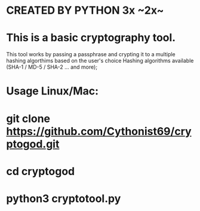 # CREATED BY PYTHON 3x ~2x~
# This is a basic cryptography tool.
This tool works by passing a passphrase and crypting it to a multiple hashing algorthims based on the user's choice Hashing algorithms available (SHA-1 / MD-5 / SHA-2 ... and more);
# Usage Linux/Mac:
  # git clone https://github.com/Cythonist69/cryptogod.git 
  # cd cryptogod 
  # python3 cryptotool.py 


